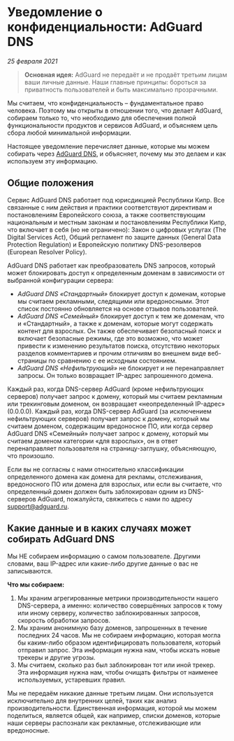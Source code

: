 # Уведомление о конфиденциальности: AdGuard DNS
*25 февраля 2021*

> **Основная идея:** AdGuard не передаёт и не продаёт третьим лицам ваши личные данные. Наши главные принципы: бороться за приватность пользователей и быть максимально прозрачными.

Мы считаем, что конфиденциальность – фундаментальное право человека. Поэтому мы открыты в отношении того, что делает AdGuard, собираем только то, что необходимо для обеспечения полной функциональности продуктов и сервисов AdGuard, и объясняем цель сбора любой минимальной информации.

Настоящее уведомление перечисляет данные, которые мы можем собирать через [AdGuard DNS](https://adguard.com/ru/adguard-dns/overview.html), и объясняет, почему мы это делаем и как используем эту информацию. 

## Общие положения

Сервис AdGuard DNS работает под юрисдикцией Республики Кипр. Все связанные с ним действия и практики соответствуют директивам и постановлениям Европейского союза, а также соответствующим национальным и местным законам и постановлениям Республики Кипр, что включает в себя (но не ограничено): Закон о цифровых услугах (The Digital Services Act), Общий регламент по защите данных (General Data Protection Regulation) и Европейскую политику DNS-резолверов (European Resolver Policy).

AdGuard DNS работает как преобразователь DNS запросов, который может блокировать доступ к определенным доменам в зависимости от выбранной конфигурации сервера:

* *AdGuard DNS «Стандартный»* блокирует доступ к доменам, которые мы считаем рекламными, следящими или вредоносными. Этот список постоянно обновляется на основе отзывов пользователей.
* *AdGuard DNS «Семейный»* блокирует доступ к тем же доменам, что и «Стандартный», а также к доменам, которые могут содержать контент для взрослых. Он также обеспечивает безопасный поиск и включает безопасные режимы, где это возможно, что может привести к изменению результатов поиска, отсутствию некоторых разделов комментариев и прочим отличиям во внешнем виде веб-страницы по сравнению с ее исходным состоянием.
* *AdGuard DNS «Нефильтрующий»* не блокирует и не перенаправляет запросы. Он только возвращает IP-адрес запрошенного домена.

Каждый раз, когда DNS-сервер AdGuard (кроме нефильтрующих серверов) получает запрос к домену, который мы считаем рекламным или трекинговым доменом, он возвращает «неопределенный IP-адрес» (0.0.0.0). Каждый раз, когда DNS-сервер AdGuard (за исключением нефильтрующих серверов) получает запрос к домену, который мы считаем доменом, содержащим вредоносное ПО, или когда сервер AdGuard DNS «Семейный» получает запрос к домену, который мы считаем доменом категории «для взрослых», он в ответ перенаправляет пользователя на страницу-заглушку, объясняющую, что произошло.

Если вы не согласны с нами относительно классификации определенного домена как домена для рекламы, отслеживания, вредоносного ПО или домена для взрослых, или если вы считаете, что определенный домен должен быть заблокирован одним из DNS-серверов AdGuard, пожалуйста, свяжитесь с нами по адресу support@adguard.ru.

## Какие данные и в каких случаях может собирать AdGuard DNS 

Мы НЕ собираем информацию о самом пользователе. Другими словами, ваш IP-адрес или какие-либо другие данные о вас не записываются.

**Что мы собираем:** 

1. Мы храним агрегированные метрики производительности нашего DNS-сервера, а именно: количество совершённых запросов к тому или иному серверу, количество заблокированных запросов, скорость обработки запросов. 
2. Мы храним анонимную базу доменов, запрошенных в течение последних 24 часов. Мы не собираем информацию, которая могла бы каким-либо образом идентифицировать пользователя, который отправил запрос. Эта информация нужна нам, чтобы искать новые трекеры и другие угрозы.
3. Мы считаем, сколько раз был заблокирован тот или иной трекер. Эта информация нужна нам, чтобы очищать фильтры от наименее используемых, устаревших правил.

Мы не передаём никакие данные третьим лицам. Они используется исключительно для внутренних целей, таких как анализ производительности. Единственная информация, которой мы можем поделиться, является общей, как например, списки доменов, которые наши серверы распознали как рекламные, отслеживающие или вредоносные.
